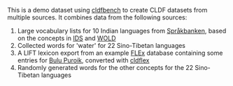 This is a demo dataset using [cldfbench](https://github.com/cldf/cldfbench) to create CLDF datasets from multiple sources.
It combines data from the following sources:
1. Large vocabulary lists for 10 Indian languages from [Språkbanken](https://spraakbanken.gu.se/projekt/digital-areal-linguistics), based on the concepts in [IDS](https://ids.clld.org/) and [WOLD](https://wold.clld.org/)
2. Collected words for 'water' for 22 Sino-Tibetan languages
3. A LIFT lexicon export from an example [FLEx](https://software.sil.org/fieldworks/) database containing some entries for [Bulu Puroik](https://glottolog.org/resource/languoid/id/bulu1255), converted with [cldflex](https://gitlab.com/florianmatter/cldflex)
4. Randomly generated words for the other concepts for the 22 Sino-Tibetan languages